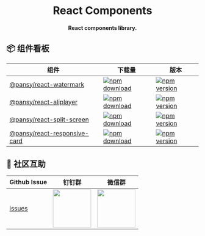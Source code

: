 <h1 align="center">React Components</h1>

<h4 align="center">React components library.<h4>

## 📦 组件看板

| 组件 | 下载量 | 版本 |
| --- | --- | --- |
|[@pansy/react-watermark][npm-watermark-web]|[![npm download][npm-watermark-dw]][npm-watermark-url]|[![npm version][npm-watermark-v]][npm-watermark-url]|
|[@pansy/react-aliplayer][npm-aliplayer-web]|[![npm download][npm-aliplayer-dw]][npm-aliplayer-url]|[![npm version][npm-aliplayer-v]][npm-aliplayer-url]|
|[@pansy/react-split-screen][npm-ss-web]|[![npm download][npm-ss-dw]][npm-ss-url]|[![npm version][npm-ss-v]][npm-ss-url]|
|[@pansy/react-responsive-card][npm-rc-web]|[![npm download][npm-rc-dw]][npm-rc-url]|[![npm version][npm-rc-v]][npm-rc-url]|

## 🌟 社区互助

| Github Issue                                      | 钉钉群                                                                                     | 微信群                                                                                   |
| ------------------------------------------------- | ------------------------------------------------------------------------------------------ | ---------------------------------------------------------------------------------------- |
| [issues](https://github.com/pansyjs/react-components/issues) | <img src="https://github.com/alitajs/alita/blob/master/public/dingding.png" width="100" /> | <img src="https://github.com/alitajs/alita/blob/master/public/wechat.png" width="100" /> |


[npm-watermark-dw]: https://img.shields.io/npm/dw/@pansy/react-watermark.svg
[npm-watermark-v]: https://img.shields.io/npm/v/@pansy/react-watermark.svg?style=flat-square?style=flat-square
[npm-watermark-url]: https://www.npmjs.com/package/@pansy/react-watermark
[npm-watermark-web]: https://watermark-eosin.vercel.app/packages/frames

[npm-aliplayer-dw]: https://img.shields.io/npm/dw/@pansy/react-aliplayer.svg
[npm-aliplayer-v]: https://img.shields.io/npm/v/@pansy/react-aliplayer.svg?style=flat-square?style=flat-square
[npm-aliplayer-url]: https://www.npmjs.com/package/@pansy/react-aliplayer
[npm-aliplayer-web]: https://react-components-vert.vercel.app/components/video/aliplayer

[npm-ss-dw]: https://img.shields.io/npm/dw/@pansy/react-split-screen.svg
[npm-ss-v]: https://img.shields.io/npm/v/@pansy/react-split-screen.svg?style=flat-square?style=flat-square
[npm-ss-url]: https://www.npmjs.com/package/@pansy/react-split-screen
[npm-ss-web]: https://react-components-vert.vercel.app/components/basic/split-screen

[npm-rc-dw]: https://img.shields.io/npm/dw/@pansy/react-responsive-card.svg
[npm-rc-v]: https://img.shields.io/npm/v/@pansy/react-responsive-card.svg?style=flat-square?style=flat-square
[npm-rc-url]: https://www.npmjs.com/package/@pansy/react-responsive-card
[npm-rc-web]: https://react-components-vert.vercel.app/components/basic/responsive-card
